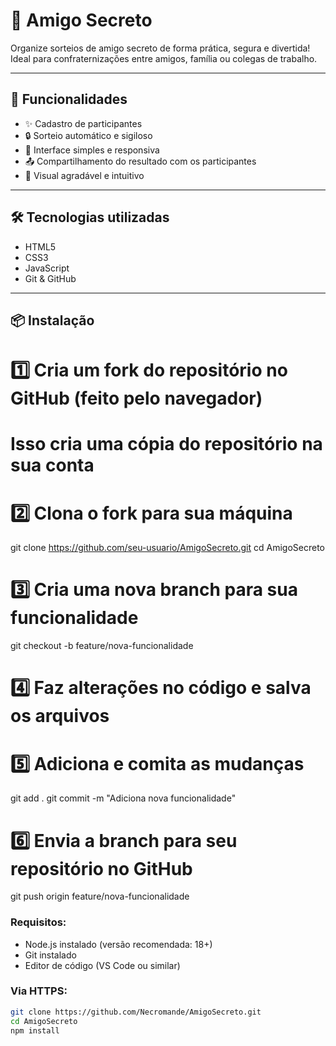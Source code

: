 # 🎁 Amigo Secreto

Organize sorteios de amigo secreto de forma prática, segura e divertida! Ideal para confraternizações entre amigos, família ou colegas de trabalho.

---

## 🚀 Funcionalidades

- ✨ Cadastro de participantes  
- 🔒 Sorteio automático e sigiloso  
- 📱 Interface simples e responsiva  
- 📤 Compartilhamento do resultado com os participantes  
- 🎨 Visual agradável e intuitivo  

---

## 🛠️ Tecnologias utilizadas

- HTML5  
- CSS3  
- JavaScript  
- Git & GitHub  

---

## 📦 Instalação
# 1️⃣ Cria um fork do repositório no GitHub (feito pelo navegador)
# Isso cria uma cópia do repositório na sua conta

# 2️⃣ Clona o fork para sua máquina
git clone https://github.com/seu-usuario/AmigoSecreto.git
cd AmigoSecreto

# 3️⃣ Cria uma nova branch para sua funcionalidade
git checkout -b feature/nova-funcionalidade

# 4️⃣ Faz alterações no código e salva os arquivos

# 5️⃣ Adiciona e comita as mudanças
git add .
git commit -m "Adiciona nova funcionalidade"

# 6️⃣ Envia a branch para seu repositório no GitHub
git push origin feature/nova-funcionalidade

### Requisitos:

- Node.js instalado (versão recomendada: 18+)  
- Git instalado  
- Editor de código (VS Code ou similar)  

### Via HTTPS:

```bash
git clone https://github.com/Necromande/AmigoSecreto.git
cd AmigoSecreto
npm install
